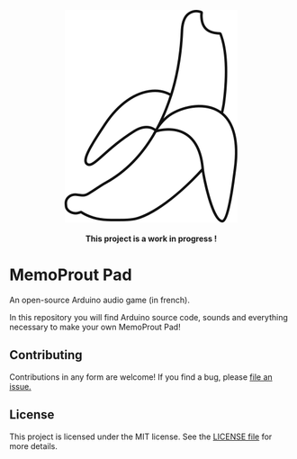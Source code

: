 <p align="center">
  <img src="https://raw.githubusercontent.com/kaelhem/memoprout/master/resources/logo.svg?sanitize=true">
  <br/>
  <br/>
  <b>This project is a work in progress !</b>
</p>

# MemoProut Pad
An open-source Arduino audio game (in french).

In this repository you will find Arduino source code, sounds and everything necessary to make your own MemoProut Pad!

## Contributing

Contributions in any form are welcome! If you find a bug, please [file an issue.](https://github.com/kaelhem/memoprout/issues)

## License

This project is licensed under the MIT license. See the [LICENSE file](./LICENSE) for more details.
